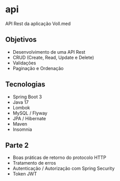 # api
API Rest da aplicação Voll.med

## Objetivos
- Desenvolvimento de uma API Rest
- CRUD (Create, Read, Update e Delete)
- Validações
- Paginação e Ordenação

## Tecnologias
- Spring Boot 3
- Java 17
- Lombok
- MySQL / Flyway
- JPA / Hibernate
- Maven
- Insomnia

## Parte 2
- Boas práticas de retorno do protocolo HTTP
- Tratamento de erros
- Autenticação / Autorização com Spring Security
- Token JWT
